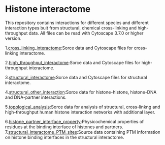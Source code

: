 # Histone interactome
This repository contains interactions for different species and different interaction types buit from structural, chemical cross-linking and high-throughput data.  All files can be read with Cytoscape 3.7.0 or higher version.

1.[cross_linking_interactome](cross_linking_interactome):Sorce data and Cytoscape files for cross-linking interactome.

2.[high_throughput_interactome](high_throughput_interactome):Sorce data and Cytoscape files for high-throughput interactome.

3.[structural_interactome](structural_interactome):Sorce data and Cytoscape files for structural interactome.

4.[structural_other_interaction](structural_other_interaction):Sorce data for histone-histone, histone-DNA and DNA-partner interactions.

5.[topological_analysis](topological_analysis):Sorce data for analysis of structural, cross-linkng and high-throughput human histone interaction networks with additional layer.

6.[histone_partner_interface_property](histone_partner_interface_property.xlsx):Physicochemical properties of residues at the binding interface of histones and partners.
7.[structural_interactome_PTM_sites](structural_interactome_PTM_sites.csv):Source data containing PTM information on histone binding interfaces in the structural interactome.

